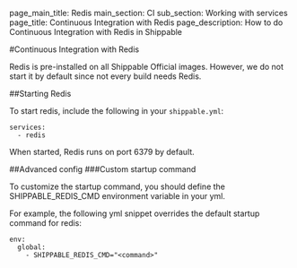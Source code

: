 page_main_title: Redis
main_section: CI
sub_section: Working with services
page_title: Continuous Integration with Redis
page_description: How to do Continuous Integration with Redis in Shippable

#Continuous Integration with Redis

Redis is pre-installed on all Shippable Official images. However, we do not start it by default since not every build needs Redis.

##Starting Redis

To start redis, include the following in your  `shippable.yml`:

```
services:
  - redis
```

When started, Redis runs on port 6379 by default.

##Advanced config
###Custom startup command

To customize the startup command, you should define the SHIPPABLE_REDIS_CMD environment variable in your yml.

For example, the following yml snippet overrides the default startup command for redis:

```
env:
  global:
    - SHIPPABLE_REDIS_CMD="<command>"
```
